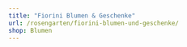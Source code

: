 ```yaml
---
title: "Fiorini Blumen & Geschenke"
url: /rosengarten/fiorini-blumen-und-geschenke/
shop: Blumen
---
```

